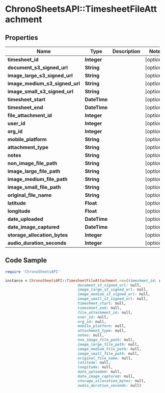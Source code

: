 # ChronoSheetsAPI::TimesheetFileAttachment

## Properties

Name | Type | Description | Notes
------------ | ------------- | ------------- | -------------
**timesheet_id** | **Integer** |  | [optional] 
**document_s3_signed_url** | **String** |  | [optional] 
**image_large_s3_signed_url** | **String** |  | [optional] 
**image_medium_s3_signed_url** | **String** |  | [optional] 
**image_small_s3_signed_url** | **String** |  | [optional] 
**timesheet_start** | **DateTime** |  | [optional] 
**timesheet_end** | **DateTime** |  | [optional] 
**file_attachment_id** | **Integer** |  | [optional] 
**user_id** | **Integer** |  | [optional] 
**org_id** | **Integer** |  | [optional] 
**mobile_platform** | **String** |  | [optional] 
**attachment_type** | **String** |  | [optional] 
**notes** | **String** |  | [optional] 
**non_image_file_path** | **String** |  | [optional] 
**image_large_file_path** | **String** |  | [optional] 
**image_medium_file_path** | **String** |  | [optional] 
**image_small_file_path** | **String** |  | [optional] 
**original_file_name** | **String** |  | [optional] 
**latitude** | **Float** |  | [optional] 
**longitude** | **Float** |  | [optional] 
**date_uploaded** | **DateTime** |  | [optional] 
**date_image_captured** | **DateTime** |  | [optional] 
**storage_allocation_bytes** | **Integer** |  | [optional] 
**audio_duration_seconds** | **Integer** |  | [optional] 

## Code Sample

```ruby
require 'ChronoSheetsAPI'

instance = ChronoSheetsAPI::TimesheetFileAttachment.new(timesheet_id: null,
                                 document_s3_signed_url: null,
                                 image_large_s3_signed_url: null,
                                 image_medium_s3_signed_url: null,
                                 image_small_s3_signed_url: null,
                                 timesheet_start: null,
                                 timesheet_end: null,
                                 file_attachment_id: null,
                                 user_id: null,
                                 org_id: null,
                                 mobile_platform: null,
                                 attachment_type: null,
                                 notes: null,
                                 non_image_file_path: null,
                                 image_large_file_path: null,
                                 image_medium_file_path: null,
                                 image_small_file_path: null,
                                 original_file_name: null,
                                 latitude: null,
                                 longitude: null,
                                 date_uploaded: null,
                                 date_image_captured: null,
                                 storage_allocation_bytes: null,
                                 audio_duration_seconds: null)
```


